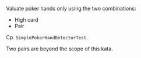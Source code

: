 
Valuate poker hands only using the two combinations:

* High card
* Pair

Cp. `SimplePokerHandDetectorTest`.

Two pairs are beyond the scope of this kata.


